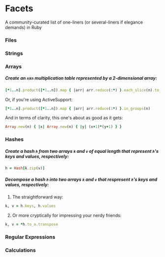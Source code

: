 Facets
======

A community-curated list of one-liners (or several-liners if elegance demands) in Ruby

### Files

### Strings

### Arrays

##### Create an `n`x`n` multiplication table represented by a 2-dimensional array:
```ruby
[*1..n].product([*1..n]).map { |arr| arr.reduce(:*) }.each_slice(n).to_a
```
Or, if you're using ActiveSupport:
```ruby
[*1..n].product([*1..n]).map { |arr| arr.reduce(:*) }.in_groups(n)
```

And in terms of clarity, this one's about as good as it gets:
```ruby
Array.new(n) { |x| Array.new(n) { |y| (x+1)*(y+1) } }
```

### Hashes

##### Create a hash `h` from two arrays `k` and `v` of equal length that represent `h`'s keys and values, respectively:
```ruby
h = Hash[k.zip(v)]
```
##### Decompose a hash `h` into two arrays `k` and `v` that respresent `h`'s keys and values, respectively:

1) The straightforward way:
```ruby
k, v = h.keys, h.values
```
2) Or more cryptically for impressing your nerdy friends:
```ruby
k, v = *h.to_a.transpose
```

### Regular Expressions

### Calculations
